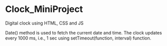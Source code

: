 # Clock_MiniProject
Digital clock using HTML, CSS and JS

Date() method is used to fetch the current date and time.
The clock updates every 1000 ms, i.e., 1 sec using setTimeout(function, interval) function.
